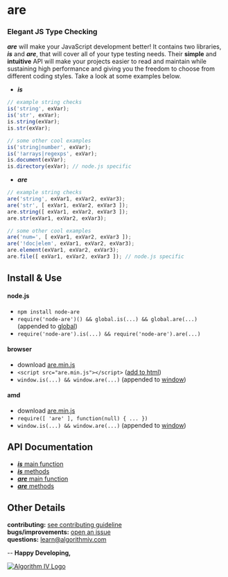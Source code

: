 # are
### Elegant JS Type Checking
**_are_** will make your JavaScript development better! It contains two libraries, **_is_** and **_are_**, that will cover all of your type testing needs. Their **simple** and **intuitive** API will make your projects easier to read and maintain while sustaining high performance and giving you the freedom to choose from different coding styles. Take a look at some examples below.
- **_is_**
```javascript
// example string checks
is('string', exVar);
is('str', exVar);
is.string(exVar);
is.str(exVar);

// some other cool examples
is('string|number', exVar);
is('!arrays|regexps', exVar);
is.document(exVar);
is.directory(exVar); // node.js specific
```
- **_are_**
```javascript
// example string checks
are('string', exVar1, exVar2, exVar3);
are('str', [ exVar1, exVar2, exVar3 ]);
are.string([ exVar1, exVar2, exVar3 ]);
are.str(exVar1, exVar2, exVar3);

// some other cool examples
are('num=', [ exVar1, exVar2, exVar3 ]);
are('!doc|elem', exVar1, exVar2, exVar3);
are.element(exVar1, exVar2, exVar3);
are.file([ exVar1, exVar2, exVar3 ]); // node.js specific
```

## Install & Use
#### node.js
- ``` npm install node-are ```
- ``` require('node-are')() && global.is(...) && global.are(...) ``` (appended to [global](https://nodejs.org/api/globals.html#globals_global))
- ``` require('node-are').is(...) && require('node-are').are(...) ```

#### browser
- download [are.min.js](https://github.com/imaginate/are/blob/master/src/are.min.js)
- ``` <script src="are.min.js"></script> ``` ([add to html](http://javascript.info/tutorial/adding-script-html#external-scripts))
- ``` window.is(...) && window.are(...) ``` (appended to [window](https://developer.mozilla.org/en-US/docs/Web/API/Window))

#### amd
- download [are.min.js](https://github.com/imaginate/are/blob/master/src/are.min.js)
- ``` require([ 'are' ], function(null) { ... }) ```
- ``` window.is(...) && window.are(...) ``` (appended to [window](https://developer.mozilla.org/en-US/docs/Web/API/Window))


## API Documentation
- [**_is_** main function](https://github.com/imaginate/are/blob/master/docs/is-main-func.md)
- [**_is_** methods](https://github.com/imaginate/are/blob/master/docs/is-methods.md)
- [**_are_** main function](https://github.com/imaginate/are/blob/master/docs/are-main-func.md)
- [**_are_** methods](https://github.com/imaginate/are/blob/master/docs/are-methods.md)


## Other Details
**contributing:** [see contributing guideline](https://github.com/imaginate/are/blob/master/CONTRIBUTING.md)<br>
**bugs/improvements:** [open an issue](https://github.com/imaginate/are/issues)<br>
**questions:** learn@algorithmiv.com


--
**Happy Developing,**

<a href="http://www.algorithmiv.com/are"><img src="http://www.algorithmiv.com/images/aIV-logo.png" alt="Algorithm IV Logo" /></a>
